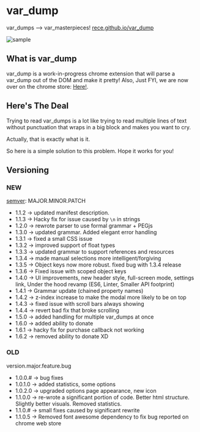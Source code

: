 # var_dump

var_dumps --> var_masterpieces!
[rece.github.io/var_dump](http://rece.github.io/var_dump/)

![sample](https://cloud.githubusercontent.com/assets/1691316/20464548/aca2261e-aefd-11e6-8f81-0abba3357a03.gif)

## What is var_dump

var_dump is a work-in-progress chrome extension that will parse a var_dump out of the DOM and make it pretty!
Also, Just FYI, we are now over on the chrome store: [Here!](https://chrome.google.com/webstore/detail/varmasterpiece/chfhddogiigmfpkcmgfpolalagdcamkl).

## Here's The Deal

Trying to read var_dumps is a lot like trying to read multiple lines of text without punctuation that wraps in a big block and makes you want to cry.

Actually, that is exactly what is it.

So here is a simple solution to this problem. Hope it works for you!

## Versioning

### NEW
[semver](http://semver.org/): MAJOR.MINOR.PATCH

* 1.1.2 -> updated manifest description.
* 1.1.3 -> Hacky fix for issue caused by `\n` in strings
* 1.2.0 -> rewrote parser to use formal grammar + PEGjs
* 1.3.0 -> updated grammar. Added elegant error handling
* 1.3.1 -> fixed a small CSS issue
* 1.3.2 -> improved support of float types
* 1.3.3 -> updated grammar to support references and resources
* 1.3.4 -> made manual selections more intelligent/forgiving
* 1.3.5 -> Object keys now more robust. fixed bug with 1.3.4 release
* 1.3.6 -> Fixed issue with scoped object keys
* 1.4.0 -> UI improvements, new header style, full-screen mode, settings link,
           Under the hood revamp (ES6, Linter, Smaller API footprint)
* 1.4.1 -> Grammar update (chained property names)
* 1.4.2 -> z-index increase to make the modal more likely to be on top
* 1.4.3 -> fixed issue with scroll bars always showing
* 1.4.4 -> revert bad fix that broke scrolling
* 1.5.0 -> added handling for multiple var_dumps at once
* 1.6.0 -> added ability to donate
* 1.6.1 -> hacky fix for purchase callback not working
* 1.6.2 -> removed ability to donate XD

### OLD
version.major.feature.bug

* 1.0.0.# -> bug fixes
* 1.0.1.0 -> added statistics, some options
* 1.0.2.0 -> upgraded options page appearance, new icon
* 1.1.0.0 -> re-wrote a significant portion of code. Better html structure. Slightly better visuals. Removed statistics.
* 1.1.0.# -> small fixes caused by significant rewrite
* 1.1.0.5 -> Removed font awesome dependency to fix bug reported on chrome web store


